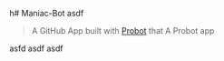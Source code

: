 h# Maniac-Bot
asdf
> A GitHub App built with [Probot](https://github.com/probot/probot) that A Probot app

asfd
asdf
asdf
